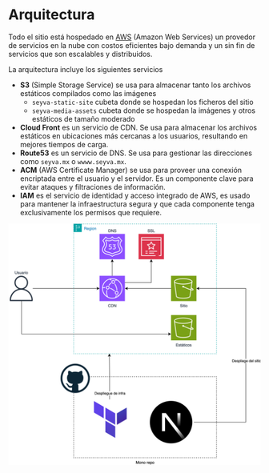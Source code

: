 # Arquitectura
Todo el sitio está hospedado en [AWS](https://aws.amazon.com/es/) (Amazon Web Services) un provedor de servicios en la nube con costos eficientes bajo demanda y un sin fin de servicios que son escalables y distribuidos.

La arquitectura incluye los siguientes servicios
- **S3** (Simple Storage Service) se usa para almacenar tanto los archivos estáticos compilados como las imágenes
  - `seyva-static-site` cubeta donde se hospedan los ficheros del sitio
  - `seyva-media-assets` cubeta donde se hospedan la imágenes y otros estáticos de tamaño moderado
- **Cloud Front** es un servicio de CDN. Se usa para almacenar los archivos estáticos en ubicaciones más cercanas a los usuarios, resultando en mejores tiempos de carga.
- **Route53** es un servicio de DNS. Se usa para gestionar las direcciones como `seyva.mx` o `wwww.seyva.mx`.
- **ACM** (AWS Certificate Manager) se usa para proveer una conexión encriptada entre el usuario y el servidor. Es un componente clave para evitar ataques y filtraciones de información.
- **IAM** es el servicio de identidad y acceso integrado de AWS, es usado para mantener la infraestructura segura y que cada componente tenga exclusivamente los permisos que requiere.

![architecture](_media/architecture.svg)
